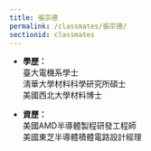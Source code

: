 ```yaml
---
title: 張宗德
permalink: /classmates/張宗德/
sectionid: classmates
---
```


- **學歷：**<br />
  臺大電機系學士<br />
  淸華大學材料科學研究所碩士<br />
  美國西北大學材料博士

- **資歷：**<br />
  美國AMD半導體製程研發工程師<br />
  美國東芝半導體積體電路設計經理

